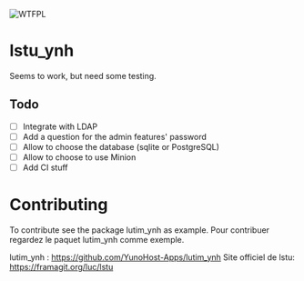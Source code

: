 
![WTFPL](http://www.wtfpl.net/wp-content/uploads/2012/12/wtfpl-badge-1.png)

# lstu_ynh

Seems to work, but need some testing.

## Todo

- [ ] Integrate with LDAP
- [ ] Add a question for the admin features' password
- [ ] Allow to choose the database (sqlite or PostgreSQL)
- [ ] Allow to choose to use Minion
- [ ] Add CI stuff

# Contributing

To contribute see the package lutim_ynh as example.
Pour contribuer regardez le paquet lutim_ynh comme exemple.

lutim_ynh : https://github.com/YunoHost-Apps/lutim_ynh
Site officiel de lstu: https://framagit.org/luc/lstu

